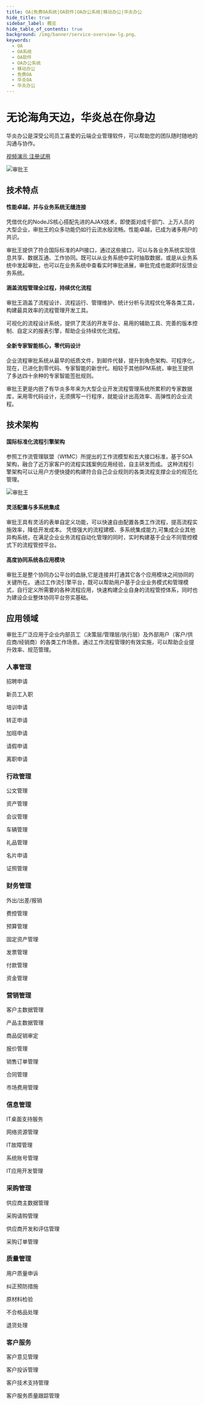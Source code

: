```yaml
---
title: OA|免费OA系统|OA软件|OA办公系统|移动办公|华炎办公
hide_title: true
sidebar_label: 概览
hide_table_of_contents: true
background: /img/banner/service-overview-lg.png、
keywords:
  - OA
  - OA系统
  - OA软件
  - OA办公系统
  - 移动办公
  - 免费OA
  - 华炎OA
  - 华炎办公
---
```


# 无论海角天边，华炎总在你身边

华炎办公是深受公司员工喜爱的云端企业管理软件，可以帮助您的团队随时随地的沟通与协作。

<a class="slds-button slds-button_brand slds-m-right_medium slds-var-p-vertical_xx-small" href="http://oss.steedos.com/videos/case/%E5%A6%82%E4%BD%95%E9%85%8D%E7%BD%AE%E8%AF%B7%E5%81%87%E6%B5%81%E7%A8%8B.mp4" target="_blank">
视频演示
</a>

<a class="slds-button slds-button_brand slds-m-right_medium slds-var-p-vertical_xx-small" href="http://cn.steedos.com" target="_blank">
注册试用
</a>

![审批王](/assets/products/workflow.png)

## 技术特点

#### 性能卓越，并与业务系统无缝连接

凭借优化的NodeJS核心搭配先进的AJAX技术，即使面对成千部门、上万人员的大型企业，审批王的众多功能仍如行云流水般流畅。性能卓越，已成为诸多用户的共识。

审批王提供了符合国际标准的API接口，通过这些接口，可以与各业务系统实现信息共享、数据互通、工作协同。既可以从业务系统中实时抽取数据，或是从业务系统中发起审批，也可以在业务系统中查看实时审批进展，审批完成也能即时反馈业务系统。

#### 涵盖流程管理全过程，持续优化流程

审批王涵盖了流程设计、流程运行、管理维护、统计分析与流程优化等各类工具，构建最具效率的流程管理开发工具。

可视化的流程设计系统，提供了灵活的开发平台、易用的辅助工具、完善的版本控制、自定义的报表引擎，帮助企业持续优化流程。

#### 全新专家智能核心，零代码设计

企业流程审批系统从最早的纸质文件，到邮件代替，提升到角色架构、可程序化，现在，已进化到零代码、专家智能的新世代。相较于其他BPM系统，审批王提供了多达四十余种的专家智能签批规则。

审批王更是内嵌了有华炎多年来为大型企业开发流程管理系统所累积的专家数据库，采用零代码设计，无须撰写一行程序，就能设计出高效率、高弹性的企业流程。

## 技术架构

#### 国际标准化流程引擎架构

参照工作流管理联盟（WfMC）所提出的工作流模型和五大接口标准，基于SOA架构，融合了近万家客户的流程实践案例应用经验，自主研发而成。 这种流程引擎架构可以让用户方便快捷的构建符合自己企业规则的各类流程支撑企业的规范化管理。

![审批王](/assets/products/workflow_engine.png)

#### 灵活配置与多系统集成

审批王具有灵活的表单自定义功能，可以快速自由配置各类工作流程，提高流程实施效率，降低开发成本。 凭借强大的流程建模、多系统集成能力,可集成企业其他异构系统，在满足企业业务流程自动化管理的同时，实时构建基于企业不同管控模式下的流程管控平台。

#### 高度协同系统各应用模块

审批王是整个协同办公平台的血脉,它是连接并打通其它各个应用模块之间协同的关键所在。 通过工作流引擎平台，既可以帮助用户基于企业业务模式和管理模式，自行定义所需要的各种流程应用，快速构建企业自身的流程管控体系，同时也为建设企业整体协同平台夯实基础。

## 应用领域

审批王广泛应用于企业内部员工（决策层/管理层/执行层）及外部用户（客户/供应商/经销商）的各类工作场景。通过工作流程管理的有效实施，可以帮助企业提升效率、规范管理。

<div class="row">
    <div class="col col--3">
        <div class="card">
            <div class="card__header">
            <h3>人事管理</h3>
            </div>
            <div class="card__body">
                <p>招聘申请</p>
                <p>新员工入职</p>
                <p>培训申请</p>
                <p>转正申请</p>
                <p>加班申请</p>
                <p>请假申请</p>
                <p>离职申请</p>
            </div>
        </div>
    </div>
    <div class="col col--3">
        <div class="card">
            <div class="card__header">
            <h3>行政管理</h3>
            </div>
            <div class="card__body">
                <p>公文管理</p>
                <p>资产管理</p>
                <p>会议管理</p>
                <p>车辆管理</p>
                <p>礼品管理</p>
                <p>名片申请</p>
                <p>证照管理</p>
            </div>
        </div>
    </div>
    <div class="col col--3">
        <div class="card">
            <div class="card__header">
            <h3>财务管理</h3>
            </div>
            <div class="card__body">
                <p>外出/出差/报销</p>
                <p>费控管理</p>
                <p>预算管理</p>
                <p>固定资产管理</p>
                <p>发票管理</p>
                <p>付款管理</p>
                <p>资金管理</p>
            </div>
        </div>
    </div>
    <div class="col col--3">
        <div class="card">
            <div class="card__header">
            <h3>营销管理</h3>
            </div>
            <div class="card__body">
                <p>客户主数据管理</p>
                <p>产品主数据管理</p>
                <p>商品促销审定</p>
                <p>报价管理</p>
                <p>销售订单管理</p>
                <p>合同管理</p>
                <p>市场费用管理</p>
            </div>
        </div>
    </div>
</div>
<div class="row">
    <div class="col col--3">
        <div class="card">
            <div class="card__header">
            <h3>信息管理</h3>
            </div>
            <div class="card__body">
                <p>IT桌面支持服务</p>
                <p>网络资源管理</p>
                <p>IT故障管理</p>
                <p>系统账号管理</p>
                <p>IT应用开发管理</p>
            </div>
        </div>
    </div>
    <div class="col col--3">
        <div class="card">
            <div class="card__header">
            <h3>采购管理</h3>
            </div>
            <div class="card__body">
                <p>供应商主数据管理</p>
                <p>采购请购管理</p>
                <p>供应商开发和评估管理</p>
                <p>采购订单管理</p>
            </div>
        </div>
    </div>
    <div class="col col--3">
        <div class="card">
            <div class="card__header">
            <h3>质量管理</h3>
            </div>
            <div class="card__body">
                <p>用户质量申诉</p>
                <p>纠正预防措施</p>
                <p>原材料检验</p>
                <p>不合格品处理</p>
                <p>退货处理</p>
            </div>
        </div>
    </div>
    <div class="col col--3">
        <div class="card">
            <div class="card__header">
            <h3>客户服务</h3>
            </div>
            <div class="card__body">
                <p>客户意见管理</p>
                <p>客户投诉管理</p>
                <p>客户技术支持管理</p>
                <p>客户服务质量跟踪管理</p>
            </div>
        </div>
    </div>
</div>



